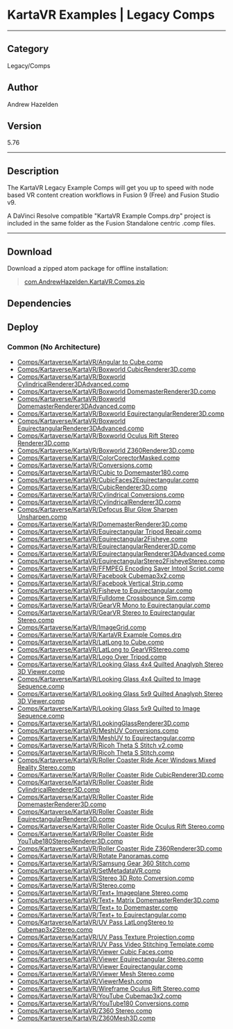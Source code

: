 # KartaVR Examples | Legacy Comps
___

## Category
Legacy/Comps

## Author
Andrew Hazelden

## Version
5.76

___

## Description
<p>The KartaVR Legacy Example Comps will get you up to speed with node based VR content creation workflows in Fusion 9 (Free) and Fusion Studio v9.</p>
<p>A DaVinci Resolve compatible "KartaVR Example Comps.drp" project is included in the same folder as the Fusion Standalone centric .comp files.</p>

___

## Download

Download a zipped atom package for offline installation:
> [com.AndrewHazelden.KartaVR.Comps.zip](https://gitlab.com/WeSuckLess/Reactor/-/archive/master/Reactor-master.zip?path=Atoms/com.AndrewHazelden.KartaVR.Comps)  

## Dependencies

## Deploy

### Common (No Architecture)

<ul>
<li><a href="https://gitlab.com/WeSuckLess/Reactor/-/blob/master/Atoms/com.AndrewHazelden.KartaVR.Comps/Comps/Kartaverse/KartaVR/Angular to Cube.comp?ref_type=heads">Comps/Kartaverse/KartaVR/Angular to Cube.comp</a></li>
<li><a href="https://gitlab.com/WeSuckLess/Reactor/-/blob/master/Atoms/com.AndrewHazelden.KartaVR.Comps/Comps/Kartaverse/KartaVR/Boxworld CubicRenderer3D.comp?ref_type=heads">Comps/Kartaverse/KartaVR/Boxworld CubicRenderer3D.comp</a></li>
<li><a href="https://gitlab.com/WeSuckLess/Reactor/-/blob/master/Atoms/com.AndrewHazelden.KartaVR.Comps/Comps/Kartaverse/KartaVR/Boxworld CylindricalRenderer3DAdvanced.comp?ref_type=heads">Comps/Kartaverse/KartaVR/Boxworld CylindricalRenderer3DAdvanced.comp</a></li>
<li><a href="https://gitlab.com/WeSuckLess/Reactor/-/blob/master/Atoms/com.AndrewHazelden.KartaVR.Comps/Comps/Kartaverse/KartaVR/Boxworld DomemasterRenderer3D.comp?ref_type=heads">Comps/Kartaverse/KartaVR/Boxworld DomemasterRenderer3D.comp</a></li>
<li><a href="https://gitlab.com/WeSuckLess/Reactor/-/blob/master/Atoms/com.AndrewHazelden.KartaVR.Comps/Comps/Kartaverse/KartaVR/Boxworld DomemasterRenderer3DAdvanced.comp?ref_type=heads">Comps/Kartaverse/KartaVR/Boxworld DomemasterRenderer3DAdvanced.comp</a></li>
<li><a href="https://gitlab.com/WeSuckLess/Reactor/-/blob/master/Atoms/com.AndrewHazelden.KartaVR.Comps/Comps/Kartaverse/KartaVR/Boxworld EquirectangularRenderer3D.comp?ref_type=heads">Comps/Kartaverse/KartaVR/Boxworld EquirectangularRenderer3D.comp</a></li>
<li><a href="https://gitlab.com/WeSuckLess/Reactor/-/blob/master/Atoms/com.AndrewHazelden.KartaVR.Comps/Comps/Kartaverse/KartaVR/Boxworld EquirectangularRenderer3DAdvanced.comp?ref_type=heads">Comps/Kartaverse/KartaVR/Boxworld EquirectangularRenderer3DAdvanced.comp</a></li>
<li><a href="https://gitlab.com/WeSuckLess/Reactor/-/blob/master/Atoms/com.AndrewHazelden.KartaVR.Comps/Comps/Kartaverse/KartaVR/Boxworld Oculus Rift Stereo Renderer3D.comp?ref_type=heads">Comps/Kartaverse/KartaVR/Boxworld Oculus Rift Stereo Renderer3D.comp</a></li>
<li><a href="https://gitlab.com/WeSuckLess/Reactor/-/blob/master/Atoms/com.AndrewHazelden.KartaVR.Comps/Comps/Kartaverse/KartaVR/Boxworld Z360Renderer3D.comp?ref_type=heads">Comps/Kartaverse/KartaVR/Boxworld Z360Renderer3D.comp</a></li>
<li><a href="https://gitlab.com/WeSuckLess/Reactor/-/blob/master/Atoms/com.AndrewHazelden.KartaVR.Comps/Comps/Kartaverse/KartaVR/ColorCorectorMasked.comp?ref_type=heads">Comps/Kartaverse/KartaVR/ColorCorectorMasked.comp</a></li>
<li><a href="https://gitlab.com/WeSuckLess/Reactor/-/blob/master/Atoms/com.AndrewHazelden.KartaVR.Comps/Comps/Kartaverse/KartaVR/Conversions.comp?ref_type=heads">Comps/Kartaverse/KartaVR/Conversions.comp</a></li>
<li><a href="https://gitlab.com/WeSuckLess/Reactor/-/blob/master/Atoms/com.AndrewHazelden.KartaVR.Comps/Comps/Kartaverse/KartaVR/Cubic to Domemaster180.comp?ref_type=heads">Comps/Kartaverse/KartaVR/Cubic to Domemaster180.comp</a></li>
<li><a href="https://gitlab.com/WeSuckLess/Reactor/-/blob/master/Atoms/com.AndrewHazelden.KartaVR.Comps/Comps/Kartaverse/KartaVR/CubicFaces2Equirectangular.comp?ref_type=heads">Comps/Kartaverse/KartaVR/CubicFaces2Equirectangular.comp</a></li>
<li><a href="https://gitlab.com/WeSuckLess/Reactor/-/blob/master/Atoms/com.AndrewHazelden.KartaVR.Comps/Comps/Kartaverse/KartaVR/CubicRenderer3D.comp?ref_type=heads">Comps/Kartaverse/KartaVR/CubicRenderer3D.comp</a></li>
<li><a href="https://gitlab.com/WeSuckLess/Reactor/-/blob/master/Atoms/com.AndrewHazelden.KartaVR.Comps/Comps/Kartaverse/KartaVR/Cylindrical Conversions.comp?ref_type=heads">Comps/Kartaverse/KartaVR/Cylindrical Conversions.comp</a></li>
<li><a href="https://gitlab.com/WeSuckLess/Reactor/-/blob/master/Atoms/com.AndrewHazelden.KartaVR.Comps/Comps/Kartaverse/KartaVR/CylindricalRenderer3D.comp?ref_type=heads">Comps/Kartaverse/KartaVR/CylindricalRenderer3D.comp</a></li>
<li><a href="https://gitlab.com/WeSuckLess/Reactor/-/blob/master/Atoms/com.AndrewHazelden.KartaVR.Comps/Comps/Kartaverse/KartaVR/Defocus Blur Glow Sharpen Unsharpen.comp?ref_type=heads">Comps/Kartaverse/KartaVR/Defocus Blur Glow Sharpen Unsharpen.comp</a></li>
<li><a href="https://gitlab.com/WeSuckLess/Reactor/-/blob/master/Atoms/com.AndrewHazelden.KartaVR.Comps/Comps/Kartaverse/KartaVR/DomemasterRenderer3D.comp?ref_type=heads">Comps/Kartaverse/KartaVR/DomemasterRenderer3D.comp</a></li>
<li><a href="https://gitlab.com/WeSuckLess/Reactor/-/blob/master/Atoms/com.AndrewHazelden.KartaVR.Comps/Comps/Kartaverse/KartaVR/Equirectangular Tripod Repair.comp?ref_type=heads">Comps/Kartaverse/KartaVR/Equirectangular Tripod Repair.comp</a></li>
<li><a href="https://gitlab.com/WeSuckLess/Reactor/-/blob/master/Atoms/com.AndrewHazelden.KartaVR.Comps/Comps/Kartaverse/KartaVR/Equirectangular2Fisheye.comp?ref_type=heads">Comps/Kartaverse/KartaVR/Equirectangular2Fisheye.comp</a></li>
<li><a href="https://gitlab.com/WeSuckLess/Reactor/-/blob/master/Atoms/com.AndrewHazelden.KartaVR.Comps/Comps/Kartaverse/KartaVR/EquirectangularRenderer3D.comp?ref_type=heads">Comps/Kartaverse/KartaVR/EquirectangularRenderer3D.comp</a></li>
<li><a href="https://gitlab.com/WeSuckLess/Reactor/-/blob/master/Atoms/com.AndrewHazelden.KartaVR.Comps/Comps/Kartaverse/KartaVR/EquirectangularRenderer3DAdvanced.comp?ref_type=heads">Comps/Kartaverse/KartaVR/EquirectangularRenderer3DAdvanced.comp</a></li>
<li><a href="https://gitlab.com/WeSuckLess/Reactor/-/blob/master/Atoms/com.AndrewHazelden.KartaVR.Comps/Comps/Kartaverse/KartaVR/EquirectangularStereo2FisheyeStereo.comp?ref_type=heads">Comps/Kartaverse/KartaVR/EquirectangularStereo2FisheyeStereo.comp</a></li>
<li><a href="https://gitlab.com/WeSuckLess/Reactor/-/blob/master/Atoms/com.AndrewHazelden.KartaVR.Comps/Comps/Kartaverse/KartaVR/FFMPEG Encoding Saver Intool Script.comp?ref_type=heads">Comps/Kartaverse/KartaVR/FFMPEG Encoding Saver Intool Script.comp</a></li>
<li><a href="https://gitlab.com/WeSuckLess/Reactor/-/blob/master/Atoms/com.AndrewHazelden.KartaVR.Comps/Comps/Kartaverse/KartaVR/Facebook Cubemap3x2.comp?ref_type=heads">Comps/Kartaverse/KartaVR/Facebook Cubemap3x2.comp</a></li>
<li><a href="https://gitlab.com/WeSuckLess/Reactor/-/blob/master/Atoms/com.AndrewHazelden.KartaVR.Comps/Comps/Kartaverse/KartaVR/Facebook Vertical Strip.comp?ref_type=heads">Comps/Kartaverse/KartaVR/Facebook Vertical Strip.comp</a></li>
<li><a href="https://gitlab.com/WeSuckLess/Reactor/-/blob/master/Atoms/com.AndrewHazelden.KartaVR.Comps/Comps/Kartaverse/KartaVR/Fisheye to Equirectangular.comp?ref_type=heads">Comps/Kartaverse/KartaVR/Fisheye to Equirectangular.comp</a></li>
<li><a href="https://gitlab.com/WeSuckLess/Reactor/-/blob/master/Atoms/com.AndrewHazelden.KartaVR.Comps/Comps/Kartaverse/KartaVR/Fulldome Crossbounce Sim.comp?ref_type=heads">Comps/Kartaverse/KartaVR/Fulldome Crossbounce Sim.comp</a></li>
<li><a href="https://gitlab.com/WeSuckLess/Reactor/-/blob/master/Atoms/com.AndrewHazelden.KartaVR.Comps/Comps/Kartaverse/KartaVR/GearVR Mono to Equirectangular.comp?ref_type=heads">Comps/Kartaverse/KartaVR/GearVR Mono to Equirectangular.comp</a></li>
<li><a href="https://gitlab.com/WeSuckLess/Reactor/-/blob/master/Atoms/com.AndrewHazelden.KartaVR.Comps/Comps/Kartaverse/KartaVR/GearVR Stereo to Equirectangular Stereo.comp?ref_type=heads">Comps/Kartaverse/KartaVR/GearVR Stereo to Equirectangular Stereo.comp</a></li>
<li><a href="https://gitlab.com/WeSuckLess/Reactor/-/blob/master/Atoms/com.AndrewHazelden.KartaVR.Comps/Comps/Kartaverse/KartaVR/ImageGrid.comp?ref_type=heads">Comps/Kartaverse/KartaVR/ImageGrid.comp</a></li>
<li><a href="https://gitlab.com/WeSuckLess/Reactor/-/blob/master/Atoms/com.AndrewHazelden.KartaVR.Comps/Comps/Kartaverse/KartaVR/KartaVR Example Comps.drp?ref_type=heads">Comps/Kartaverse/KartaVR/KartaVR Example Comps.drp</a></li>
<li><a href="https://gitlab.com/WeSuckLess/Reactor/-/blob/master/Atoms/com.AndrewHazelden.KartaVR.Comps/Comps/Kartaverse/KartaVR/LatLong to Cube.comp?ref_type=heads">Comps/Kartaverse/KartaVR/LatLong to Cube.comp</a></li>
<li><a href="https://gitlab.com/WeSuckLess/Reactor/-/blob/master/Atoms/com.AndrewHazelden.KartaVR.Comps/Comps/Kartaverse/KartaVR/LatLong to GearVRStereo.comp?ref_type=heads">Comps/Kartaverse/KartaVR/LatLong to GearVRStereo.comp</a></li>
<li><a href="https://gitlab.com/WeSuckLess/Reactor/-/blob/master/Atoms/com.AndrewHazelden.KartaVR.Comps/Comps/Kartaverse/KartaVR/Logo Over Tripod.comp?ref_type=heads">Comps/Kartaverse/KartaVR/Logo Over Tripod.comp</a></li>
<li><a href="https://gitlab.com/WeSuckLess/Reactor/-/blob/master/Atoms/com.AndrewHazelden.KartaVR.Comps/Comps/Kartaverse/KartaVR/Looking Glass 4x4 Quilted Anaglyph Stereo 3D Viewer.comp?ref_type=heads">Comps/Kartaverse/KartaVR/Looking Glass 4x4 Quilted Anaglyph Stereo 3D Viewer.comp</a></li>
<li><a href="https://gitlab.com/WeSuckLess/Reactor/-/blob/master/Atoms/com.AndrewHazelden.KartaVR.Comps/Comps/Kartaverse/KartaVR/Looking Glass 4x4 Quilted to Image Sequence.comp?ref_type=heads">Comps/Kartaverse/KartaVR/Looking Glass 4x4 Quilted to Image Sequence.comp</a></li>
<li><a href="https://gitlab.com/WeSuckLess/Reactor/-/blob/master/Atoms/com.AndrewHazelden.KartaVR.Comps/Comps/Kartaverse/KartaVR/Looking Glass 5x9 Quilted Anaglyph Stereo 3D Viewer.comp?ref_type=heads">Comps/Kartaverse/KartaVR/Looking Glass 5x9 Quilted Anaglyph Stereo 3D Viewer.comp</a></li>
<li><a href="https://gitlab.com/WeSuckLess/Reactor/-/blob/master/Atoms/com.AndrewHazelden.KartaVR.Comps/Comps/Kartaverse/KartaVR/Looking Glass 5x9 Quilted to Image Sequence.comp?ref_type=heads">Comps/Kartaverse/KartaVR/Looking Glass 5x9 Quilted to Image Sequence.comp</a></li>
<li><a href="https://gitlab.com/WeSuckLess/Reactor/-/blob/master/Atoms/com.AndrewHazelden.KartaVR.Comps/Comps/Kartaverse/KartaVR/LookingGlassRenderer3D.comp?ref_type=heads">Comps/Kartaverse/KartaVR/LookingGlassRenderer3D.comp</a></li>
<li><a href="https://gitlab.com/WeSuckLess/Reactor/-/blob/master/Atoms/com.AndrewHazelden.KartaVR.Comps/Comps/Kartaverse/KartaVR/MeshUV Conversions.comp?ref_type=heads">Comps/Kartaverse/KartaVR/MeshUV Conversions.comp</a></li>
<li><a href="https://gitlab.com/WeSuckLess/Reactor/-/blob/master/Atoms/com.AndrewHazelden.KartaVR.Comps/Comps/Kartaverse/KartaVR/MeshUV to Equirectangular.comp?ref_type=heads">Comps/Kartaverse/KartaVR/MeshUV to Equirectangular.comp</a></li>
<li><a href="https://gitlab.com/WeSuckLess/Reactor/-/blob/master/Atoms/com.AndrewHazelden.KartaVR.Comps/Comps/Kartaverse/KartaVR/Ricoh Theta S Stitch v2.comp?ref_type=heads">Comps/Kartaverse/KartaVR/Ricoh Theta S Stitch v2.comp</a></li>
<li><a href="https://gitlab.com/WeSuckLess/Reactor/-/blob/master/Atoms/com.AndrewHazelden.KartaVR.Comps/Comps/Kartaverse/KartaVR/Ricoh Theta S Stitch.comp?ref_type=heads">Comps/Kartaverse/KartaVR/Ricoh Theta S Stitch.comp</a></li>
<li><a href="https://gitlab.com/WeSuckLess/Reactor/-/blob/master/Atoms/com.AndrewHazelden.KartaVR.Comps/Comps/Kartaverse/KartaVR/Roller Coaster Ride Acer Windows Mixed Reality Stereo.comp?ref_type=heads">Comps/Kartaverse/KartaVR/Roller Coaster Ride Acer Windows Mixed Reality Stereo.comp</a></li>
<li><a href="https://gitlab.com/WeSuckLess/Reactor/-/blob/master/Atoms/com.AndrewHazelden.KartaVR.Comps/Comps/Kartaverse/KartaVR/Roller Coaster Ride CubicRenderer3D.comp?ref_type=heads">Comps/Kartaverse/KartaVR/Roller Coaster Ride CubicRenderer3D.comp</a></li>
<li><a href="https://gitlab.com/WeSuckLess/Reactor/-/blob/master/Atoms/com.AndrewHazelden.KartaVR.Comps/Comps/Kartaverse/KartaVR/Roller Coaster Ride CylindricalRenderer3D.comp?ref_type=heads">Comps/Kartaverse/KartaVR/Roller Coaster Ride CylindricalRenderer3D.comp</a></li>
<li><a href="https://gitlab.com/WeSuckLess/Reactor/-/blob/master/Atoms/com.AndrewHazelden.KartaVR.Comps/Comps/Kartaverse/KartaVR/Roller Coaster Ride DomemasterRenderer3D.comp?ref_type=heads">Comps/Kartaverse/KartaVR/Roller Coaster Ride DomemasterRenderer3D.comp</a></li>
<li><a href="https://gitlab.com/WeSuckLess/Reactor/-/blob/master/Atoms/com.AndrewHazelden.KartaVR.Comps/Comps/Kartaverse/KartaVR/Roller Coaster Ride EquirectangularRenderer3D.comp?ref_type=heads">Comps/Kartaverse/KartaVR/Roller Coaster Ride EquirectangularRenderer3D.comp</a></li>
<li><a href="https://gitlab.com/WeSuckLess/Reactor/-/blob/master/Atoms/com.AndrewHazelden.KartaVR.Comps/Comps/Kartaverse/KartaVR/Roller Coaster Ride Oculus Rift Stereo.comp?ref_type=heads">Comps/Kartaverse/KartaVR/Roller Coaster Ride Oculus Rift Stereo.comp</a></li>
<li><a href="https://gitlab.com/WeSuckLess/Reactor/-/blob/master/Atoms/com.AndrewHazelden.KartaVR.Comps/Comps/Kartaverse/KartaVR/Roller Coaster Ride YouTube180StereoRenderer3D.comp?ref_type=heads">Comps/Kartaverse/KartaVR/Roller Coaster Ride YouTube180StereoRenderer3D.comp</a></li>
<li><a href="https://gitlab.com/WeSuckLess/Reactor/-/blob/master/Atoms/com.AndrewHazelden.KartaVR.Comps/Comps/Kartaverse/KartaVR/Roller Coaster Ride Z360Renderer3D.comp?ref_type=heads">Comps/Kartaverse/KartaVR/Roller Coaster Ride Z360Renderer3D.comp</a></li>
<li><a href="https://gitlab.com/WeSuckLess/Reactor/-/blob/master/Atoms/com.AndrewHazelden.KartaVR.Comps/Comps/Kartaverse/KartaVR/Rotate Panoramas.comp?ref_type=heads">Comps/Kartaverse/KartaVR/Rotate Panoramas.comp</a></li>
<li><a href="https://gitlab.com/WeSuckLess/Reactor/-/blob/master/Atoms/com.AndrewHazelden.KartaVR.Comps/Comps/Kartaverse/KartaVR/Samsung Gear 360 Stitch.comp?ref_type=heads">Comps/Kartaverse/KartaVR/Samsung Gear 360 Stitch.comp</a></li>
<li><a href="https://gitlab.com/WeSuckLess/Reactor/-/blob/master/Atoms/com.AndrewHazelden.KartaVR.Comps/Comps/Kartaverse/KartaVR/SetMetadataVR.comp?ref_type=heads">Comps/Kartaverse/KartaVR/SetMetadataVR.comp</a></li>
<li><a href="https://gitlab.com/WeSuckLess/Reactor/-/blob/master/Atoms/com.AndrewHazelden.KartaVR.Comps/Comps/Kartaverse/KartaVR/Stereo 3D Roto Conversion.comp?ref_type=heads">Comps/Kartaverse/KartaVR/Stereo 3D Roto Conversion.comp</a></li>
<li><a href="https://gitlab.com/WeSuckLess/Reactor/-/blob/master/Atoms/com.AndrewHazelden.KartaVR.Comps/Comps/Kartaverse/KartaVR/Stereo.comp?ref_type=heads">Comps/Kartaverse/KartaVR/Stereo.comp</a></li>
<li><a href="https://gitlab.com/WeSuckLess/Reactor/-/blob/master/Atoms/com.AndrewHazelden.KartaVR.Comps/Comps/Kartaverse/KartaVR/Text+ Imageplane Stereo.comp?ref_type=heads">Comps/Kartaverse/KartaVR/Text+ Imageplane Stereo.comp</a></li>
<li><a href="https://gitlab.com/WeSuckLess/Reactor/-/blob/master/Atoms/com.AndrewHazelden.KartaVR.Comps/Comps/Kartaverse/KartaVR/Text+ Matrix DomemasterRender3D.comp?ref_type=heads">Comps/Kartaverse/KartaVR/Text+ Matrix DomemasterRender3D.comp</a></li>
<li><a href="https://gitlab.com/WeSuckLess/Reactor/-/blob/master/Atoms/com.AndrewHazelden.KartaVR.Comps/Comps/Kartaverse/KartaVR/Text+ to Domemaster.comp?ref_type=heads">Comps/Kartaverse/KartaVR/Text+ to Domemaster.comp</a></li>
<li><a href="https://gitlab.com/WeSuckLess/Reactor/-/blob/master/Atoms/com.AndrewHazelden.KartaVR.Comps/Comps/Kartaverse/KartaVR/Text+ to Equirectangular.comp?ref_type=heads">Comps/Kartaverse/KartaVR/Text+ to Equirectangular.comp</a></li>
<li><a href="https://gitlab.com/WeSuckLess/Reactor/-/blob/master/Atoms/com.AndrewHazelden.KartaVR.Comps/Comps/Kartaverse/KartaVR/UV Pass LatLongStereo to Cubemap3x2Stereo.comp?ref_type=heads">Comps/Kartaverse/KartaVR/UV Pass LatLongStereo to Cubemap3x2Stereo.comp</a></li>
<li><a href="https://gitlab.com/WeSuckLess/Reactor/-/blob/master/Atoms/com.AndrewHazelden.KartaVR.Comps/Comps/Kartaverse/KartaVR/UV Pass Texture Projection.comp?ref_type=heads">Comps/Kartaverse/KartaVR/UV Pass Texture Projection.comp</a></li>
<li><a href="https://gitlab.com/WeSuckLess/Reactor/-/blob/master/Atoms/com.AndrewHazelden.KartaVR.Comps/Comps/Kartaverse/KartaVR/UV Pass Video Stitching Template.comp?ref_type=heads">Comps/Kartaverse/KartaVR/UV Pass Video Stitching Template.comp</a></li>
<li><a href="https://gitlab.com/WeSuckLess/Reactor/-/blob/master/Atoms/com.AndrewHazelden.KartaVR.Comps/Comps/Kartaverse/KartaVR/Viewer Cubic Faces.comp?ref_type=heads">Comps/Kartaverse/KartaVR/Viewer Cubic Faces.comp</a></li>
<li><a href="https://gitlab.com/WeSuckLess/Reactor/-/blob/master/Atoms/com.AndrewHazelden.KartaVR.Comps/Comps/Kartaverse/KartaVR/Viewer Equirectangular Stereo.comp?ref_type=heads">Comps/Kartaverse/KartaVR/Viewer Equirectangular Stereo.comp</a></li>
<li><a href="https://gitlab.com/WeSuckLess/Reactor/-/blob/master/Atoms/com.AndrewHazelden.KartaVR.Comps/Comps/Kartaverse/KartaVR/Viewer Equirectangular.comp?ref_type=heads">Comps/Kartaverse/KartaVR/Viewer Equirectangular.comp</a></li>
<li><a href="https://gitlab.com/WeSuckLess/Reactor/-/blob/master/Atoms/com.AndrewHazelden.KartaVR.Comps/Comps/Kartaverse/KartaVR/Viewer Mesh Stereo.comp?ref_type=heads">Comps/Kartaverse/KartaVR/Viewer Mesh Stereo.comp</a></li>
<li><a href="https://gitlab.com/WeSuckLess/Reactor/-/blob/master/Atoms/com.AndrewHazelden.KartaVR.Comps/Comps/Kartaverse/KartaVR/ViewerMesh.comp?ref_type=heads">Comps/Kartaverse/KartaVR/ViewerMesh.comp</a></li>
<li><a href="https://gitlab.com/WeSuckLess/Reactor/-/blob/master/Atoms/com.AndrewHazelden.KartaVR.Comps/Comps/Kartaverse/KartaVR/Wireframe Oculus Rift Stereo.comp?ref_type=heads">Comps/Kartaverse/KartaVR/Wireframe Oculus Rift Stereo.comp</a></li>
<li><a href="https://gitlab.com/WeSuckLess/Reactor/-/blob/master/Atoms/com.AndrewHazelden.KartaVR.Comps/Comps/Kartaverse/KartaVR/YouTube Cubemap3x2.comp?ref_type=heads">Comps/Kartaverse/KartaVR/YouTube Cubemap3x2.comp</a></li>
<li><a href="https://gitlab.com/WeSuckLess/Reactor/-/blob/master/Atoms/com.AndrewHazelden.KartaVR.Comps/Comps/Kartaverse/KartaVR/YouTube180 Conversions.comp?ref_type=heads">Comps/Kartaverse/KartaVR/YouTube180 Conversions.comp</a></li>
<li><a href="https://gitlab.com/WeSuckLess/Reactor/-/blob/master/Atoms/com.AndrewHazelden.KartaVR.Comps/Comps/Kartaverse/KartaVR/Z360 Stereo.comp?ref_type=heads">Comps/Kartaverse/KartaVR/Z360 Stereo.comp</a></li>
<li><a href="https://gitlab.com/WeSuckLess/Reactor/-/blob/master/Atoms/com.AndrewHazelden.KartaVR.Comps/Comps/Kartaverse/KartaVR/Z360Mesh3D.comp?ref_type=heads">Comps/Kartaverse/KartaVR/Z360Mesh3D.comp</a></li>
</ul>
